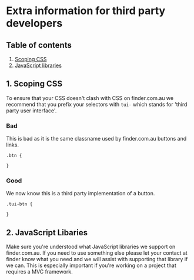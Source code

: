 # Extra information for third party developers

## Table of contents

1. [Scoping CSS](#scoping-css)
2. [JavaScript libraries](#javascript-libraries)

<a name="scoping-css"></a>
## 1. Scoping CSS

To ensure that your CSS doesn't clash with CSS on finder.com.au we recommend that you prefix your selectors with `tui-` which stands for 'third party user interface'.

### Bad 

This is bad as it is the same classname used by finder.com.au buttons and links.
```
.btn {
  
}
```

### Good
We now know this is a third party implementation of a button.
```
.tui-btn {
	
}
```
<a name="javascript-libraries"></a>
## 2. JavaScript Libaries

Make sure you're understood what JavaScript libraries we support on finder.com.au. If you need to use something else please let your contact at finder know what you need and we will assist with supporting that library if we can. This is especially important if you're working on a project that requires a MVC framework.
